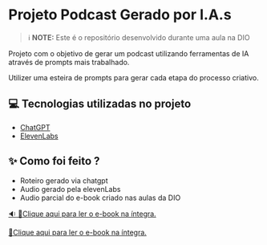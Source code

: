 # Projeto Podcast Gerado por I.A.s


 > ℹ️ **NOTE:** Este é o repositório desenvolvido durante uma aula na DIO

Projeto com o objetivo de gerar um podcast utilizando ferramentas de IA através de prompts mais trabalhado.

Utilizer uma esteira de prompts para gerar cada etapa do processo criativo.

## 💻 Tecnologias utilizadas no projeto

- [ChatGPT](https://chat.openai.com/) 
- [ElevenLabs](https://beta.elevenlabs.io/)

## ✨ Como foi feito ?

- Roteiro gerado via chatgpt
- Audio gerado pela elevenLabs
- Audio parcial do e-book criado nas aulas da DIO

<a href="https://github.com/Ratelli/prompts-recipe-to-create-a-ebook/blob/main/E-book%20Bootcamp%20DIO%20e%20CAIXA.pdf" title="View PDF now"> :sound: 📕Clique aqui para ler o e-book na íntegra.</a>

<a href="https://github.com/Ratelli/prompts-recipe-to-create-a-ebook/blob/main/E-book%20Bootcamp%20DIO%20e%20CAIXA.pdf" title="View PDF now"> 📕Clique aqui para ler o e-book na íntegra.</a>

